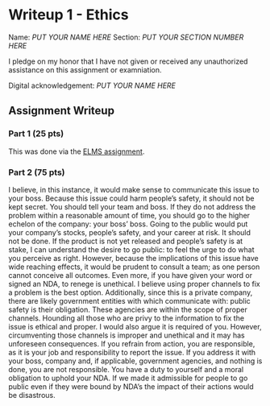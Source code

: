 Writeup 1 - Ethics
======

Name: *PUT YOUR NAME HERE*
Section: *PUT YOUR SECTION NUMBER HERE*

I pledge on my honor that I have not given or received any unauthorized assistance on this assignment or examniation.

Digital acknowledgement: *PUT YOUR NAME HERE*

## Assignment Writeup

### Part 1 (25 pts)

This was done via the [ELMS assignment](https://myelms.umd.edu/courses/1251976/assignments/4726433).

### Part 2 (75 pts)

I believe, in this instance, it would make sense to communicate this issue to your boss. Because this issue could harm people’s safety, it should not be kept secret. You should tell your team and boss. If they do not address the problem within a reasonable amount of time, you should go to the higher echelon of the company: your boss’ boss. Going to the public would put your company’s stocks, people’s safety, and your career at risk. It should not be done. If the product is not yet released and people’s safety is at stake, I can understand the desire to go public: to feel the urge to do what you perceive as right. However, because the implications of this issue have wide reaching effects, it would be prudent to consult a team; as one person cannot conceive all outcomes. Even more, if you have given your word or signed an NDA, to renege is unethical. I believe using proper channels to fix a problem is the best option. Additionally, since this is a private company, there are likely government entities with which communicate with: public safety is their obligation. These agencies are within the scope of proper channels. Hounding all those who are privy to the information to fix the issue is ethical and proper. I would also argue it is required of you. However, circumventing those channels is improper and unethical and it may has unforeseen consequences. If you refrain from action, you are responsible, as it is your job and responsibility to report the issue. If you address it with your boss, company and, if applicable, government agencies, and nothing is done, you are not responsible. You have a duty to yourself and a moral obligation to uphold your NDA. If we made it admissible for people to go public even if they were bound by NDA’s the impact of their actions would be disastrous.  
